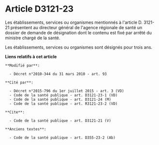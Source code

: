 # Article D3121-23

Les établissements, services ou organismes mentionnés à l'article D. 3121-21 présentent au directeur général de l'agence
régionale de santé un dossier de demande de désignation dont le contenu est fixé par arrêté du ministre chargé de la santé. 

Les établissements, services ou organismes sont désignés pour trois ans.

**Liens relatifs à cet article**

	**Modifié par**:

	  - Décret n°2010-344 du 31 mars 2010 - art. 93

	**Cité par**:

	  - Décret n°2015-796 du 1er juillet 2015 - art. 3 (VD)
	  - Code de la santé publique - art. D3121-23-1 (VD)
	  - Code de la santé publique - art. D3121-24 (M)
	  - Code de la santé publique - art. R3121-23-2 (VD)

	**Cite**:

	  - Code de la santé publique - art. D3121-21 (V)

	**Anciens textes**:

	  - Code de la santé publique - art. D355-23-2 (Ab)

